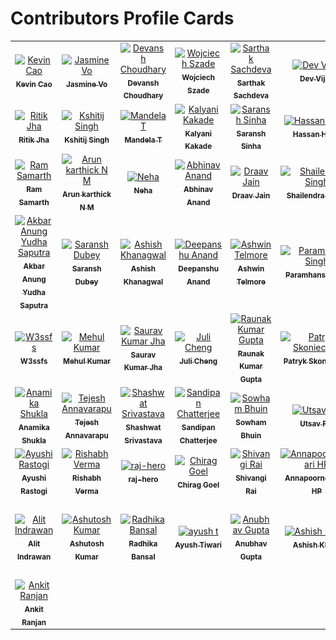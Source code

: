 # Contributors Profile Cards

<table>
  <tbody>
    <tr>
      <td align="center"><a href="https://www.kevincao.xyz/profile-card/"><img src="https://avatars.githubusercontent.com/u/106453563?v=4" width="100px;" alt="Kevin Cao"/><br /><sub><b>Kevin Cao</b></sub></a><br /></td>
      <td align="center"><a href="https://jasminepvo.github.io/Profile-Card/"><img src="https://avatars.githubusercontent.com/u/99847030?v=4" width="100px;" alt="Jasmine Vo"/><br /><sub><b>Jasmine Vo</b></sub></a><br /></td>
      <td align="center"><a href="https://devansh-1007.github.io/pcard/"><img src="https://devansh-1007.github.io/pcard/2-kakashi-hatake.jpg" width="100px;" alt="Devansh Choudhary"/><br /><sub><b>Devansh Choudhary</b></sub></a><br /></td>
      <td align="center"><a href="https://wojciechszade.github.io/Profile-card/"><img src="https://avatars.githubusercontent.com/u/96198418?v=4" width="100px;" alt="Wojciech Szade"/><br /><sub><b>Wojciech Szade</b></sub></a><br /></td>
      <td align="center"><a href="https://portfolio-sarthakk24.vercel.app/"><img src="https://media-exp1.licdn.com/dms/image/C4D03AQHOYEn48H_zaQ/profile-displayphoto-shrink_400_400/0/1657695341153?e=1671062400&v=beta&t=9WyYBsC5q8XNaAq4wzLXwQaSmnyaGzYaKT9QksJGP24" width="100px;" alt="Sarthak Sachdeva"/><br /><sub><b>Sarthak Sachdeva</b></sub></a><br /></td>
      <td align="center"><a href="https://devvj-1.github.io/My-profile-card/"><img src="https://avatars.githubusercontent.com/u/106962581?v=4" width="100px;" alt="Dev Vijay"/><br /><sub><b>Dev Vijay</b></sub></a><br /></td>
      <td align="center"><a href="https://adiansyah-dwiki.netlify.app/"><img src="https://avatars.githubusercontent.com/u/42768302?v=4" width="100px;" alt="Adiansyah Dwiki"/><br /><sub><b>Adiansyah Dwiki</b></sub></a><br /></td>
      <td align="center"><a href="https://linktr.ee/pranjalkumar"><img src="https://avatars.githubusercontent.com/u/71400605?v=4" width="100px;" alt="Pranjal Kumar"/><br /><sub><b>Pranjal Kumar</b></sub></a><br /></td>
      </tr>
      <tr>
      <td align="center"><a href="https://profilecard17.netlify.app/"><img src="https://avatars.githubusercontent.com/u/74875264?v=4" width="100px;" alt="Ritik Jha"/><br /><sub><b>Ritik Jha</b></sub></a><br /></td>
      <td align="center"><a href="https://kshitij321.github.io/portfoliocard.github.io/profilecard.html"><img src="https://avatars.githubusercontent.com/u/99023146?v=4" width="100px;" alt="Kshitij Singh"/><br /><sub><b>Kshitij Singh</b></sub></a><br /></td>
      <td align="center"><a href="https://mandelatuks.github.io/Profile-Card/"><img src="https://avatars.githubusercontent.com/u/38649067?v=4" width="100px;" alt="Mandela T"/><br /><sub><b>Mandela T</b></sub></a><br /></td>
      <td align="center"><a href="https://mysocialpage.netlify.app/"><img src="https://mysocialpage.netlify.app/Images/Kalyani.jpg" width="100px;" alt="Kalyani Kakade"/><br /><sub><b>Kalyani Kakade</b></sub></a><br /></td>
      <td align="center"><a href="http://profile-card-wraith17.vercel.app/"><img src="https://shockwave24.s3.ap-south-1.amazonaws.com/saranshSinha.jpg" width="100px;" alt="Saransh Sinha"/><br /><sub><b>Saransh Sinha</b></sub></a><br /></td>
      <td align="center"><a href="https://hassancodess.carrd.co/"><img src="https://avatars.githubusercontent.com/u/102203080?v=4" width="100px;" alt="Hassan Hanif"/><br /><sub><b>Hassan Hanif</b></sub></a><br /></td>
      <td align="center"><a href="https://akhilj321.github.io/profile-card/"><img src="https://avatars.githubusercontent.com/u/98508374?v=4" width="100px;" alt="Akhil Jamwal"/><br /><sub><b>Akhil Jamwal</b></sub></a><br /></td>
      <td align="center"><a href="https://profile-card-dhruv-dugar.vercel.app/"><img src="https://media-exp1.licdn.com/dms/image/C4D03AQHsh97fvrAzBw/profile-displayphoto-shrink_400_400/0/1627885931486?e=1671062400&v=beta&t=ItG6BpQ85OaS2d8MBtW4LO4zltSCD2afApRU7-21O20" width="100px;" alt="Dhruv Dugar"/><br /><sub><b>Dhruv Dugar</b></sub></a><br /></td>
  </tr>
  <tr>
  <td align="center"><a href="https://achiverram28.github.io/ProfileCard/"><img src="https://avatars.githubusercontent.com/u/97288756?v=4" width="100px;" alt="Ram Samarth"/><br /><sub><b>Ram Samarth</b></sub></a><br /></td>
  <td align="center"><a href="https://arunkarthicknm.github.io/my-profile/"><img src="https://avatars.githubusercontent.com/u/82659074?v=4" width="100px;" alt="Arun karthick N M"/><br /><sub><b>Arun karthick N M</b></sub></a><br /></td>
  <td align="center"><a href="https://inquisitiveme15.github.io/Profile-Card-hactoberfest22/"><img src="https://avatars.githubusercontent.com/u/85685489?v=4" width="100px;" alt="Neha"/><br /><sub><b>Neha</b></sub></a><br /></td>
  <td align="center"><a href="http://abhiportyes.surge.sh/"><img src="https://avatars.githubusercontent.com/u/77243554?v=4" width="100px;" alt="Abhinav Anand"/><br /><sub><b>Abhinav Anand</b></sub></a><br /></td>
  <td align="center"><a href="https://heartfelt-dango-6b418e.netlify.app/"><img src="https://avatars.githubusercontent.com/u/78256214?v=4" width="100px;" alt="Draav Jain"/><br /><sub><b>Draav Jain</b></sub></a><br /></td>
  <td align="center"><a href="https://shailendra1703.github.io/Profile-Card/"><img src="https://avatars.githubusercontent.com/u/84718204?v=4" width="100px;" alt="Shailendra Singh"/><br /><sub><b>Shailendra Singh</b></sub></a><br /></td>
  <td align="center"><a href="https://manansharma2710.github.io/Profile-Card/"><img src="https://media-exp1.licdn.com/dms/image/C4E03AQE6lRuP89yV0w/profile-displayphoto-shrink_800_800/0/1645381918010?e=1670457600&v=beta&t=QP6CDr6j_4Z387qskHWkC3FdHn9l7iw-mp73_mXNU-Q" width="100px;" alt="Manan Sharma"/><br /><sub><b>Manan Sharma</b></sub></a><br /></td>
  <td align="center"><a href="https://sandiego2049.github.io/profile-card/"><img src="https://avatars.githubusercontent.com/u/82504136?v=4" width="100px;" alt="Oreoluwa Alaba"/><br /><sub><b>Oreoluwa Alaba</b></sub></a><br /></td>
  </tr>
  <tr>
  <td align="center"><a href="https://akbarsaputrait.github.io/Profile-Card/"><img src="https://avatars.githubusercontent.com/u/27531592?v=4" width="100px;" alt="Akbar Anung Yudha Saputra"/><br /><sub><b>Akbar Anung Yudha Saputra</b></sub></a><br /></td>
  <td align="center"><a href="https://portfolio-saransh14.vercel.app/"><img src="https://portfolio-saransh14.vercel.app/saranshDubey.jpeg" width="100px;" alt="Saransh Dubey"/><br /><sub><b>Saransh Dubey</b></sub></a><br /></td>
  <td align="center"><a href="https://ashish-khanagwal.github.io/profile-card.github.io/"><img src="https://ashish-khanagwal.github.io/profile-card.github.io/me.jpg" width="100px;" alt="Ashish Khanagwal"/><br /><sub><b>Ashish Khanagwal</b></sub></a><br /></td>
  <td align="center"><a href="https://deepanshu0810.github.io/my-profile-card/"><img src="https://deepanshu0810.github.io/my-profile-card/deepanshu%201.jpg" width="100px;" alt="Deepanshu Anand"/><br /><sub><b>Deepanshu Anand</b></sub></a><br /></td>
  <td align="center"><a href="https://ashwintelmore.github.io/"><img src="https://ashwintelmore.github.io/me.jpg" width="100px;" alt="Ashwin Telmore"/><br /><sub><b>Ashwin Telmore</b></sub></a><br /></td>
  <td align="center"><a href="https://paramhans-singh.github.io/Profile-Card/"><img src="https://paramhans-singh.github.io/Profile-Card/Paramhans%20Singh.jpg" width="100px;" alt="Paramhans Singh"/><br /><sub><b>Paramhans Singh</b></sub></a><br /></td>
  <td align="center"><a href="https://profile-card-seven-self.vercel.app/"><img src="https://profile-card-seven-self.vercel.app/profileImg.jpg" width="100px;" alt="Sashikanta Mohanty"/><br /><sub><b>Sashikanta Mohanty</b></sub></a><br /></td>
  <td align="center"><a href="https://heismanish.github.io/profile-card.github.io/"><img src="https://i.pinimg.com/564x/a2/7c/5f/a27c5ff4bea6084aa3b1fd3b8a35bc16.jpg" width="100px;" alt="Manish Kumar Gupta"/><br /><sub><b>Manish Kumar Gupta</b></sub></a><br /></td>
  </tr>
    <tr>
    <td align="center"><a href="https://w3ssfs.github.io/profile_card-w3ssfs/"><img src="https://avatars.githubusercontent.com/u/85897421?s=400&u=39aa38183bc715a2223bfc2c7f64b8251570c367&v=4" width="100px;" alt="W3ssfs"/><br /><sub><b>W3ssfs</b></sub></a><br /></td>
    <td align="center"><a href="https://profile-card-2r1rnnrbw-mehul2711.vercel.app/"><img src="https://profile-card-2r1rnnrbw-mehul2711.vercel.app/1644438657240.jpg" width="100px;" alt="Mehul Kumar"/><br /><sub><b>Mehul Kumar</b></sub></a><br /></td>
    <td align="center"><a href="https://saurav50.github.io/Profile-card/"><img src="https://saurav50.github.io/Profile-card/98273408.jpeg" width="100px;" alt="Saurav Kumar Jha"/><br /><sub><b>Saurav Kumar Jha</b></sub></a><br /></td>
    <td align="center"><a href="https://starlit-narwhal-827998.netlify.app/"><img src="https://avatars.githubusercontent.com/u/28407804?v=4" width="100px;" alt="Juli Cheng"/><br /><sub><b>Juli Cheng</b></sub></a><br /></td>
    <td align="center"><a href="https://sparkling-clafoutis-af7317.netlify.app/"><img src="https://media-exp1.licdn.com/dms/image/C4D03AQGrDO5xgqedFQ/profile-displayphoto-shrink_400_400/0/1659558173297?e=1670457600&v=beta&t=oLvq6pNXdz-kLNmIw5CYusAR-oxX2d97OlpOgbSvU8U" width="100px;" alt="Raunak Kumar Gupta"/><br /><sub><b>Raunak Kumar Gupta</b></sub></a><br /></td>
    <td align="center"><a href="https://bmalvo.github.io/ProfileCard/"><img src="https://i.ibb.co/3vGXY09/ze-Stefka.jpg" width="100px;" alt="Patryk Skonieczny"/><br /><sub><b>Patryk Skonieczny</b></sub></a><br /></td>
    <td align="center"><a href="https://muskan467.github.io/Profile-card/"><img src="https://muskan467.github.io/Profile-card/image.jpg" width="100px;" alt="Muskan Ali Qureshi"/><br /><sub><b>Muskan Ali Qureshi</b></sub></a><br /></td>
    <td align="center"><a href="https://john121904.github.io/Profile-Card/"><img src="https://media-exp1.licdn.com/dms/image/C4D03AQGgP_uWFhRmSg/profile-displayphoto-shrink_800_800/0/1657216987738?e=1670457600&v=beta&t=yKdcOu_KZC2F9xUs0eRhWvUFqbZE0vCTqCev_u5zkeg" width="100px;" alt="John Marcial"/><br /><sub><b>John Marcial</b></sub></a><br /></td>
    </tr>
    <tr>
    <td align="center"><a href="https://namika0305.github.io/Profile-card/"><img src="https://namika0305.github.io/Profile-card/card.jpg" width="100px;" alt="Anamika Shukla"/><br /><sub><b>Anamika Shukla</b></sub></a><br /></td>
    <td align="center"><a href="https://inquisitive-wisp-197149.netlify.app/"><img src="https://inquisitive-wisp-197149.netlify.app/86508855.jpg" width="100px;" alt="Tejesh Annavarapu"/><br /><sub><b>Tejesh Annavarapu</b></sub></a><br /></td>
    <td align="center"><a href="https://shashwat-srivastav.github.io/profile/"><img src="https://shashwat-srivastav.github.io/profile/image.png" width="100px;" alt="Shashwat Srivastava"/><br /><sub><b>Shashwat Srivastava</b></sub></a><br /></td>
    <td align="center"><a href="https://sandy3002.vercel.app/"><img src="https://sandy3002.vercel.app/pokemon.jpg" width="100px;" alt="Sandipan Chatterjee"/><br /><sub><b>Sandipan Chatterjee</b></sub></a><br /></td>
    <td align="center"><a href="https://sb-decoder.github.io/My_Profile_Card/"><img src="https://sb-decoder.github.io/My_Profile_Card/profilepic.jpg" width="100px;" alt="Sowham Bhuin"/><br /><sub><b>Sowham Bhuin</b></sub></a><br /></td>
    <td align="center"><a href="https://utsavrai1.github.io/Utsav-rai-Profile-Card/"><img src="https://avatars.githubusercontent.com/u/96744747?v=4" width="100px;" alt="Utsav Rai"/><br /><sub><b>Utsav Rai</b></sub></a><br /></td>
    <td align="center"><a href="https://amananand917.github.io/Profile-Card/"><img src="https://avatars.githubusercontent.com/u/79956798?v=4" width="100px;" alt="Aman Anand"/><br /><sub><b>Aman Anand</b></sub></a><br /></td>
    <td align="center"><a href="https://mhmmdrzld.dev/"><img src="https://avatars.githubusercontent.com/u/79956798?v=4" width="100px;" alt="Muhammad Rizaldi"/><br /><sub><b>Muhammad Rizaldi</b></sub></a><br /></td>
    </tr>
    <tr>
     <td align="center"><a href="https://ayushi-ras.github.io/Profile-Card/"><img src="https://ayushi-ras.github.io/Profile-Card/images/ayu.jpg" width="100px;" alt="Ayushi Rastogi"/><br /><sub><b>Ayushi Rastogi</b></sub></a><br /></td>
     <td align="center"><a href="https://profile-card-rishabh.vercel.app/"><img src="https://avatars.githubusercontent.com/u/98768218?v=4" width="100px;" alt="Rishabh Verma"/><br /><sub><b>Rishabh Verma</b></sub></a><br /></td>
     <td align="center"><a href="https://raj-hero.github.io/raj-hero-card-2/"><img src="https://raj-hero.github.io/raj-hero-card-2/octocat-favicon.png" width="100px;" alt="raj-hero"/><br /><sub><b>raj-hero</b></sub></a><br /></td>
     <td align="center"><a href="https://chirag137.github.io/Chirag-Profile-Card/"><img src="https://chirag137.github.io/Chirag-Profile-Card/assets/image1.jpg" width="100px;" alt="Chirag Goel"/><br /><sub><b>Chirag Goel</b></sub></a><br /></td>
     <td align="center"><a href="https://shivangirai1310.github.io/Profile-Card/"><img src="https://shivangirai1310.github.io/Profile-Card/profile.jpg" width="100px;" alt="Shivangi Rai"/><br /><sub><b>Shivangi Rai</b></sub></a><br /></td>
     <td align="center"><a href="https://busybee-profile-card.netlify.app/"><img src="https://busybee-profile-card.netlify.app/images/me.jpeg" width="100px;" alt="Annapoorneswari HP"/><br /><sub><b>Annapoorneswari HP</b></sub></a><br /></td>
     <td align="center"><a href="https://codemehtab.github.io/my-profile-card/"><img src="https://media-exp1.licdn.com/dms/image/C5603AQEjs1zmIpgJbA/profile-displayphoto-shrink_800_800/0/1628443827025?e=1670457600&v=beta&t=unY6WJAGR097RmRvw0Ly3sv6aQSQWAy1S5RrTx1FWdM" width="100px;" alt="Annapoorneswari HP"/><br /><sub><b>Mehtab Khan</b></sub></a><br /></td>
     <td align="center"><a href="https://ritik0012.github.io/Ritik-Profile-Card/"><img src="https://avatars.githubusercontent.com/u/106300264?v=4" width="100px;" alt="Ritik Kumar"/><br /><sub><b>Ritik Kumar</b></sub></a><br /></td>
     </tr>
     <tr>
     <td align="center"><a href="https://alitindrawan24.github.io/Profile-Card/"><img src="https://alitindrawan24.github.io/Profile-Card/image.png" width="100px;" alt="Alit Indrawan"/><br /><sub><b>Alit Indrawan</b></sub></a><br /></td>
     <td align="center"><a href="https://incognion.github.io/profile-card/"><img src="https://avatars.githubusercontent.com/u/97580124?v=4" width="100px;" alt="Ashutosh Kumar"/><br /><sub><b>Ashutosh Kumar</b></sub></a><br /></td>
     <td align="center"><a href="https://radhika403.github.io/ProfileCard/"><img src="https://radhika403.github.io/ProfileCard/Pictures/Radhika.png" width="100px;" alt="Radhika Bansal"/><br /><sub><b>Radhika Bansal</b></sub></a><br /></td>
     <td align="center"><a href = "https://ayushtiwari110.github.io/PROFILE-CARD/"><img src="https://instagram.fmaa8-1.fna.fbcdn.net/v/t51.2885-19/310713212_497898022202010_3567683028260464532_n.jpg?stp=dst-jpg_s320x320&_nc_ht=instagram.fmaa8-1.fna.fbcdn.net&_nc_cat=106&_nc_ohc=CK8kLbr-YLkAX889Wj4&edm=AOQ1c0wBAAAA&ccb=7-5&oh=00_AT8s3SdBHv7QmKadNkPkjRdR_Nl_gvN_STRWDfKoymlCfg&oe=634957E2&_nc_sid=8fd12b" width="100px;" alt="ayush t"/><br /><sub><b>Ayush Tiwari</b></sub></a><br /></td>
     <td align="center"><a href="https://anubhavgupta18.github.io/Portfolio-Card/"><img src="https://anubhavgupta18.github.io/Portfolio-Card/assets/24394.jpg" width="100px;" alt="Anubhav Gupta"/><br /><sub><b>Anubhav Gupta</b></sub></a><br /></td>
     <td align="center"><a href="https://hugekontrast.github.io/ashishk-card/"><img src="https://avatars.githubusercontent.com/u/44055846?v=4" width="100px;" alt="Ashish Khare"/><br /><sub><b>Ashish Khare</b></sub></a><br /></td>
     <td align="center"><a href="https://shinchan3102.github.io/ProfileCard/"><img src="https://github.com/Shinchan3102/ProfileCard/blob/master/images/profile.jpg?raw=true" width="100px;" alt="Ankit Kumar"/><br /><sub><b>Ankit Kumar</b></sub></a><br /></td>
     <td align="center"><a href="https://noobmaster432.github.io/profile-card/"><img src="https://media-exp1.licdn.com/dms/image/C4D03AQFWYB_QPpOSbw/profile-displayphoto-shrink_200_200/0/1652599726639?e=1671062400&v=beta&t=B-ofO5U4lA_bD5XajntYjT5urmxXHZMG0A0Q47udbIM" width="100px;" alt="Gyanendra Tiwari"/><br /><sub><b>Gyanendra Tiwari</b></sub></a><br /></td>
      </tr>
    <tr>
     <td align="center"><a href="https://ankitranjan1028.github.io/ankit_ranjan-profile-card/"><img src="https://avatars.githubusercontent.com/u/106846900?s=400&u=a646729468371d4c5c0148570e8e81622ec6e659&v=4" width="100px;" alt="Ankit Ranjan"/><br /><sub><b>Ankit Ranjan</b></sub></a><br /></td>
     </tr>
    
  </tbody>
</table>
